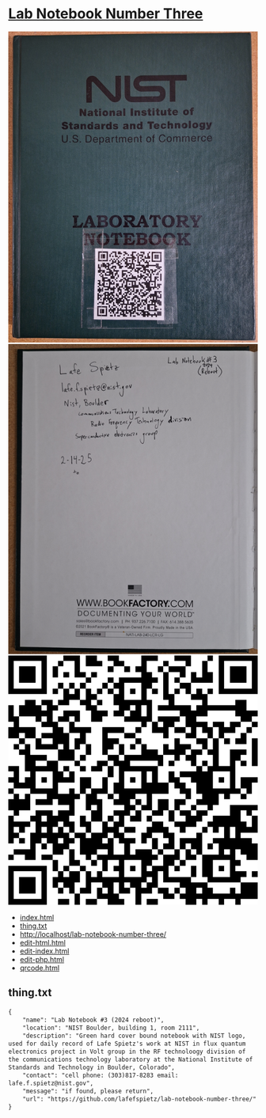 # [Lab Notebook Number Three](https://github.com/lafefspietz/lab-notebook-number-three)
  
  ![](front-cover.png)
  ![](title-page.png)
  ![](qrcode.png)
  
   - [index.html](index.html)
   - [thing.txt](thing.txt)
   - [http://localhost/lab-notebook-number-three/](http://localhost/lab-notebook-number-three/)
   - [edit-html.html](edit-html.html)
   - [edit-index.html](edit-index.html)
   - [edit-php.html](edit-php.html)
   - [qrcode.html](qrcode.html)
  

## thing.txt

```
{
    "name": "Lab Notebook #3 (2024 reboot)",
    "location": "NIST Boulder, building 1, room 2111",
    "description": "Green hard cover bound notebook with NIST logo, used for daily record of Lafe Spietz's work at NIST in flux quantum electronics project in Volt group in the RF technoloogy division of the communications technology laboratory at the National Institute of Standards and Technology in Boulder, Colorado",
    "contact": "cell phone: (303)817-8283 email: lafe.f.spietz@nist.gov",
    "message": "if found, please return",
    "url": "https://github.com/lafefspietz/lab-notebook-number-three/"
}
```